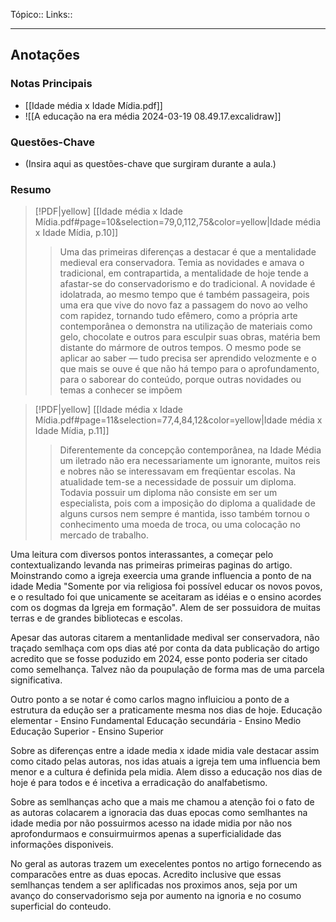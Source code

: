 Tópico::
Links::

---
## Anotações

### Notas Principais

- [[Idade média x Idade Mídia.pdf]]
- ![[A educação na era média 2024-03-19 08.49.17.excalidraw]]

### Questões-Chave

- (Insira aqui as questões-chave que surgiram durante a aula.)

### Resumo

> [!PDF|yellow] [[Idade média x Idade Mídia.pdf#page=10&selection=79,0,112,75&color=yellow|Idade média x Idade Mídia, p.10]]
> > Uma das primeiras diferenças a destacar é que a mentalidade medieval era conservadora. Temia as novidades e amava o tradicional, em contrapartida, a mentalidade de hoje tende a afastar-se do conservadorismo e do tradicional. A novidade é idolatrada, ao mesmo tempo que é também passageira, pois uma era que vive do novo faz a passagem do novo ao velho com rapidez, tornando tudo efêmero, como a própria arte contemporânea o demonstra na utilização de materiais como gelo, chocolate e outros para esculpir suas obras, matéria bem distante do mármore de outros tempos. O mesmo pode se aplicar ao saber — tudo precisa ser aprendido velozmente e o que mais se ouve é que não há tempo para o aprofundamento, para o saborear do conteúdo, porque outras novidades ou temas a conhecer se impõem
> 



> [!PDF|yellow] [[Idade média x Idade Mídia.pdf#page=11&selection=77,4,84,12&color=yellow|Idade média x Idade Mídia, p.11]]
> >  Diferentemente da concepção contemporânea, na Idade Média um iletrado não era necessariamente um ignorante, muitos reis e nobres não se interessavam em freqüentar escolas. Na atualidade tem-se a necessidade de possuir um diploma. Todavia possuir um diploma não consiste em ser um especialista, pois com a imposição do diploma a qualidade de alguns cursos nem sempre é mantida, isso também tornou o conhecimento uma moeda de troca, ou uma colocação no mercado de trabalho.
> 
> 


Uma leitura com diversos pontos interassantes, a começar pelo contextualizando levanda nas primeiras primeiras paginas do artigo. Moinstrando como a igreja exeercia uma grande influencia a ponto de na idade Media "Somente por via religiosa foi possível educar os novos povos, e o resultado foi que unicamente  se aceitaram as idéias e o ensino acordes com os dogmas da Igreja em formação". Alem de ser possuidora de muitas terras e de grandes bibliotecas e escolas.

Apesar das autoras citarem a mentanlidade medival ser conservadora, não traçado semlhaça com ops dias até por conta da data publicação do artigo acredito que se fosse poduzido em 2024, esse ponto poderia ser citado como semelhança. Talvez não da poupulação de forma mas de uma parcela significativa.

Outro ponto a se notar é como carlos magno influiciou a ponto de a estrutura da edução ser a praticamente mesma nos dias de hoje.
Educação elementar  - Ensino Fundamental
Educação secundária -  Ensino Medio
Educação Superior - Ensino Superior


Sobre as diferenças entre a idade media x idade midia vale destacar assim como citado pelas autoras, nos idas atuais a igreja tem uma influencia bem menor e a cultura é definida pela midia. Alem disso a educação nos dias de hoje é para todos e é incetiva a erradicação do analfabetismo. 

Sobre as semlhanças acho que a mais me chamou a atenção foi o fato de as autoras colacarem a ignoracia das duas epocas como semlhantes na idade media por não possuirmos acesso na idade midia por não nos aprofondurmaos e consuirmuirmos apenas a superficialidade das informações disponiveis. 

No geral as autoras trazem um execelentes pontos no artigo fornecendo as comparacões entre as duas epocas. Acredito inclusive que essas semlhanças tendem a ser aplificadas nos proximos anos, seja por um avanço do conservadorismo seja por aumento na ignoria e no cosumo superficial do conteudo.


